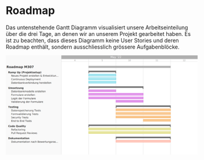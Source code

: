 # Roadmap

Das untenstehende Gantt Diagramm visualisiert unsere Arbeitseinteilung über die drei Tage, an denen wir an unserem Projekt gearbeitet haben. Es ist zu beachten, dass dieses Diagramm keine User Stories und deren Roadmap enthält, sondern ausschliesslich grössere Aufgabenblöcke. 

![image-20220510150456774](roadmap/image-20220510150456774.png)

